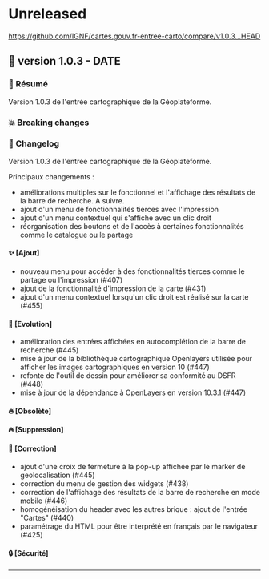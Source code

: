 # Unreleased

<https://github.com/IGNF/cartes.gouv.fr-entree-carto/compare/v1.0.3...HEAD>

## 🔖 version 1.0.3 - __DATE__

### 🎉 Résumé

Version 1.0.3 de l'entrée cartographique de la Géoplateforme.

### 💥 Breaking changes

### 📖 Changelog

Version 1.0.3 de l'entrée cartographique de la Géoplateforme.

Principaux changements :
  - améliorations multiples sur le fonctionnel et l'affichage des résultats de la barre de recherche. A suivre.
  - ajout d'un menu de fonctionnalités tierces avec l'impression
  - ajout d'un menu contextuel qui s'affiche avec un clic droit
  - réorganisation des boutons et de l'accès à certaines fonctionnalités comme le catalogue ou le partage

#### ✨ [Ajout]

  - nouveau menu pour accéder à des fonctionnalités tierces comme le partage ou l'impression (#407)
  - ajout de la fonctionnalité d'impression de la carte (#431)
  - ajout d'un menu contextuel lorsqu'un clic droit est réalisé sur la carte (#455)

#### 🔨 [Evolution]

  - amélioration des entrées affichées en autocomplétion de la barre de recherche (#445)
  - mise à jour de la bibliothèque cartographique Openlayers utilisée pour afficher les images cartographiques en version 10 (#447)
  - refonte de l'outil de dessin pour améliorer sa conformité au DSFR (#448)
  - mise à jour de la dépendance à OpenLayers en version 10.3.1 (#447)

#### 🔥 [Obsolète]

#### 🔥 [Suppression]

#### 🐛 [Correction]

  - ajout d'une croix de fermeture à la pop-up affichée par le marker de geolocalisation (#445)
  - correction du menu de gestion des widgets (#438)
  - correction de l'affichage des résultats de la barre de recherche en mode mobile (#446)
  - homogénéisation du header avec les autres brique : ajout de l'entrée "Cartes" (#440)
  - paramétrage du HTML pour être interprété en français par le navigateur (#425)

#### 🔒 [Sécurité]

---
